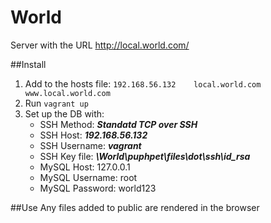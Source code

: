 # World
Server with the URL http://local.world.com/

##Install
1. Add to the hosts file:
 `192.168.56.132 	local.world.com 			www.local.world.com`
2. Run `vagrant up`
3. Set up the DB with:
 	- SSH Method: ***Standatd TCP over SSH***
 	- SSH Host: ***192.168.56.132***
 	- SSH Username: ***vagrant***
 	- SSH Key file: ***\World\puphpet\files\dot\ssh\id_rsa***
 	- MySQL Host: 127.0.0.1
 	- MySQL Username: root
 	- MySQL Password: world123

##Use
Any files added to public are rendered in the browser

